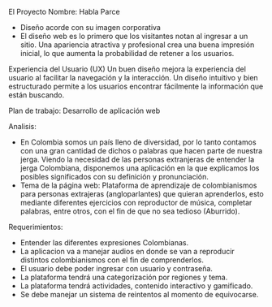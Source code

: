 El Proyecto
Nombre: Habla Parce
- Diseño acorde con su imagen corporativa
- El diseño web es lo primero que los visitantes notan al ingresar a un sitio. Una apariencia atractiva y profesional crea una buena impresión inicial, lo que aumenta la probabilidad de retener a los usuarios.

Experiencia del Usuario (UX) 
Un buen diseño mejora la experiencia del usuario al facilitar la navegación y la interacción. Un diseño intuitivo y bien estructurado permite a los usuarios encontrar fácilmente la información que están buscando.

Plan de trabajo:
Desarrollo de aplicación web

Analisis:
- En Colombia somos un país lleno de diversidad, por lo tanto contamos con una gran cantidad de dichos o palabras que hacen parte de nuestra jerga. Viendo la necesidad de las personas extranjeras de entender la jerga Colombiana, disponemos una aplicación en la que explicamos los posibles significados con su definición y pronunciación.
- Tema de la página web: Plataforma de aprendizaje de colombianismos para personas extrajeras (angloparlantes) que quieran aprenderlos, esto mediante diferentes ejercicios con reproductor de música, completar palabras, entre otros, con el fin de que no sea tedioso (Aburrido).

Requerimientos:
- Entender las diferentes expresiones Colombianas.
- La aplicacion va a manejar audios en donde se van a reproducir distintos colombianismos con el fin de comprenderlos.
- El usuario debe poder ingresar con usuario y contraseña.
- La plataforma tendrá una categorización por regiones y tema.
- La plataforma tendrá actividades, contenido interactivo  y gamificado.
- Se debe manejar un sistema de reintentos al momento de equivocarse.
